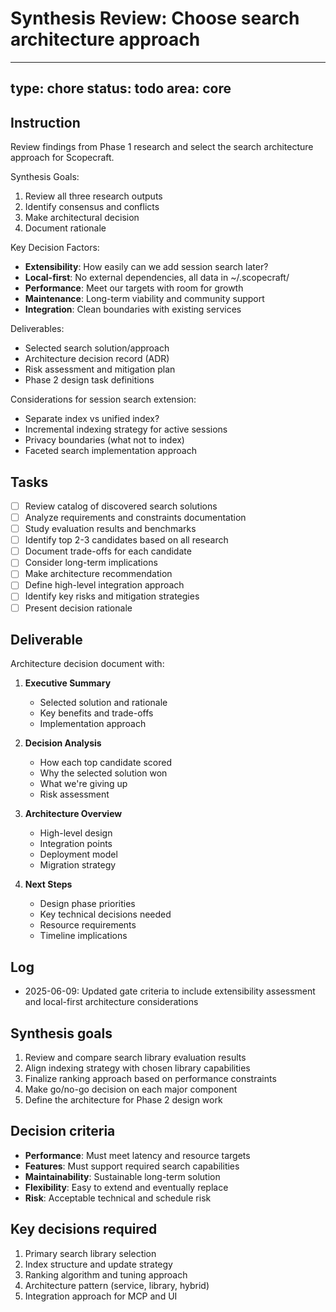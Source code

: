 # Synthesis Review: Choose search architecture approach

---
type: chore
status: todo
area: core
---


## Instruction
Review findings from Phase 1 research and select the search architecture approach for Scopecraft.

Synthesis Goals:
1. Review all three research outputs
2. Identify consensus and conflicts
3. Make architectural decision
4. Document rationale

Key Decision Factors:
- **Extensibility**: How easily can we add session search later?
- **Local-first**: No external dependencies, all data in ~/.scopecraft/
- **Performance**: Meet our targets with room for growth
- **Maintenance**: Long-term viability and community support
- **Integration**: Clean boundaries with existing services

Deliverables:
- Selected search solution/approach
- Architecture decision record (ADR)
- Risk assessment and mitigation plan
- Phase 2 design task definitions

Considerations for session search extension:
- Separate index vs unified index?
- Incremental indexing strategy for active sessions
- Privacy boundaries (what not to index)
- Faceted search implementation approach

## Tasks
- [ ] Review catalog of discovered search solutions
- [ ] Analyze requirements and constraints documentation
- [ ] Study evaluation results and benchmarks
- [ ] Identify top 2-3 candidates based on all research
- [ ] Document trade-offs for each candidate
- [ ] Consider long-term implications
- [ ] Make architecture recommendation
- [ ] Define high-level integration approach
- [ ] Identify key risks and mitigation strategies
- [ ] Present decision rationale

## Deliverable
Architecture decision document with:

1. **Executive Summary**
   - Selected solution and rationale
   - Key benefits and trade-offs
   - Implementation approach

2. **Decision Analysis**
   - How each top candidate scored
   - Why the selected solution won
   - What we're giving up
   - Risk assessment

3. **Architecture Overview**
   - High-level design
   - Integration points
   - Deployment model
   - Migration strategy

4. **Next Steps**
   - Design phase priorities
   - Key technical decisions needed
   - Resource requirements
   - Timeline implications

## Log
- 2025-06-09: Updated gate criteria to include extensibility assessment and local-first architecture considerations

## Synthesis goals
1. Review and compare search library evaluation results
2. Align indexing strategy with chosen library capabilities
3. Finalize ranking approach based on performance constraints
4. Make go/no-go decision on each major component
5. Define the architecture for Phase 2 design work

## Decision criteria
- **Performance**: Must meet latency and resource targets
- **Features**: Must support required search capabilities
- **Maintainability**: Sustainable long-term solution
- **Flexibility**: Easy to extend and eventually replace
- **Risk**: Acceptable technical and schedule risk

## Key decisions required
1. Primary search library selection
2. Index structure and update strategy
3. Ranking algorithm and tuning approach
4. Architecture pattern (service, library, hybrid)
5. Integration approach for MCP and UI
